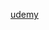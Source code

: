

[udemy](https://www.udemy.com/course/master-the-coding-interview-data-structures-algorithms/learn/lecture/12133484#overview)

